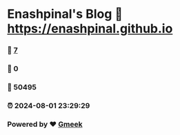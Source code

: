 # Enashpinal's Blog :link: https://enashpinal.github.io 
### :page_facing_up: [7](https://enashpinal.github.io/tag.html) 
### :speech_balloon: 0 
### :hibiscus: 50495 
### :alarm_clock: 2024-08-01 23:29:29 
### Powered by :heart: [Gmeek](https://github.com/Meekdai/Gmeek)
